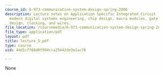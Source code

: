 ```yaml
---
course_id: 6-973-communication-system-design-spring-2006
description: Lecture notes on Application Specific Integrated Circuit (ASIC) design,
  modern digital systems engineering, chip design, macro modules, gate arrays, cell
  design, clocking, and wires.
file_location: /coursemedia/6-973-communication-system-design-spring-2006/44d1cff68d0f994cca25442de3e1ac78_lecture_5.pdf
file_type: application/pdf
layout: pdf
title: lecture_5.pdf
type: course
uid: 44d1cff68d0f994cca25442de3e1ac78

---
```

None